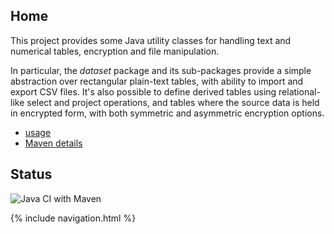 ## Home

This project provides some Java utility classes for handling text and numerical tables, encryption and file manipulation.

In particular, the *dataset* package and its sub-packages provide a simple abstraction over rectangular plain-text tables, with ability to import and export CSV files. It's also possible to define derived tables using relational-like select and project operations, and tables where the source data is held in encrypted form, with both symmetric and asymmetric encryption options.

* [usage](usage/)
* [Maven details](https://github.com/stacs-srg/ciesvium/blob/master/README.md)

## Status

![Java CI with Maven](https://github.com/stacs-srg/ciesvium/workflows/Java%20CI%20with%20Maven/badge.svg) 

{% include navigation.html %}